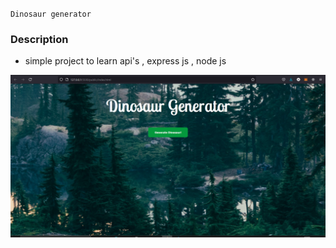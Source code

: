 `Dinosaur generator`

### Description
- simple project to learn api's , express js , node js 

![image](https://github.com/nitishsaini706/references-images/blob/main/dinosaur/image.png)
